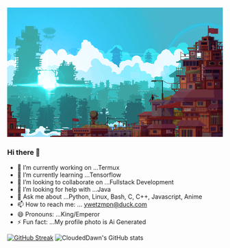[![MasterChief](https://github.com/CloudedDawn/CloudedDawn/blob/main/still.gif?raw=True)](https://github.com/CloudedDawn)
### Hi there 👋

<!--
**CloudedDawn/CloudedDawn** is a ✨ _special_ ✨ repository because its `README.md` (this file) appears on your GitHub profile.

Here are some ideas to get you started:
-->
- 🔭 I’m currently working on ...Termux
- 🌱 I’m currently learning ...Tensorflow
- 👯 I’m looking to collaborate on ...Fullstack Development
- 🤔 I’m looking for help with ...Java
- 💬 Ask me about ...Python, Linux, Bash, C, C++, Javascript, Anime
- 📫 How to reach me: ... ywetzmpn@duck.com
- 😄 Pronouns: ...King/Emperor
- ⚡ Fun fact: ...My profile photo is Ai Generated

 [![GitHub Streak](https://streak-stats.demolab.com?user=CloudedDawn&theme=youtube-dark&date_format=n%2Fj%5B%2FY%5D)](https://git.io/streak-stats) ![CloudedDawn's GitHub stats](https://github-readme-stats.vercel.app/api?username=CloudedDawn&show_icons=true&rank_icon=github&theme=ambient_gradient)
